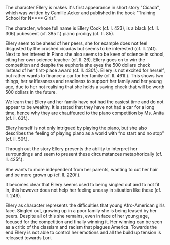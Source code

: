The character Ellery is makes it's first appearance in short story "Cicada", which was written by Camille Acker and published in the book "Training School for N\*\*\*\* Girls".

The character, whose full name is Ellery Cook (cf. I. 423), is a black (cf. II. 306) pubescent (cf. 385 f.) piano prodigy (cf. II. 85).  

Ellery seem to be ahead of her peers, she for example does not feel disgusted by the crushed cicadas but seems to be interested (cf. ll. 24f). Next to her interest in Piano she also seems to be keen of science in school, citing her own science teacher (cf. ll. 26). Ellery goes on to win the competition and despite the euphoria she eyes the 500 dollars check instead of her first-place award (cf. ll. 430f.). Ellery is not excited for herself, but rather wants to finance a car for her family (cf. ll. 461f.). This shows two things, her selflessness and readiness to support her family and her young age, due to her not realising that she holds a saving check that will be worth 500 dollars in the future.

We learn that Ellery and her family have not had the easiest time and do not appear to be wealthy. It is stated that they have not had a car for a long time, hence why they are chauffeured to the piano competition by Ms. Anita (cf. ll. 63f.).

Ellery herself is not only intrigued by playing the piano, but she also describes the feeling of playing piano as a world with “no start and no stop” (cf. ll. 50f.). 

Through out the story Ellery presents the ability to interpret her surroundings and seem to present these circumstances metaphorically (cf. ll. 425f.).

She wants to more independent from her parents, wanting to cut her hair and be more grown up (cf. ll. 220f.).

It becomes clear that Ellery seems used to being singled out and to not fit in, this however does not help her feeling uneasy in situation like these (cf. ll. 246). 

Ellery as character represents the difficulties that young Afro-American girls face. Singled out, growing up in a poor family she is being teased by her peers. Despite all of this she remains, even in face of her young age, focused for the competition and finally winning it. Her winning can be seen as a critic of the classism and racism that plagues America. Towards the end Ellery is not able to control her emotions and all the build up tension is released towards Lori.